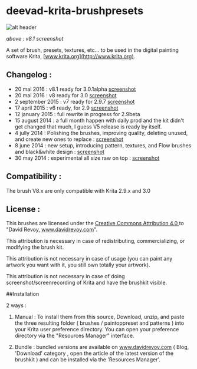 deevad-krita-brushpresets
=========================

![alt header](http://www.davidrevoy.com/data/images/blog/2016/05/v8-1brush_header.jpg)

_above : v8.1 screenshot_

A set of brush, presets, textures, etc... to be used in the digital painting software Krita, [www.krita.org](http://www.krita.org).

## Changelog :

* 20 mai 2016 : v8.1 ready for 3.0.1alpha [screenshot](http://www.davidrevoy.com/data/images/blog/2016/05/v8-1brush_header.jpg)
* 20 mai 2016 : v8 ready for 3.0 [screenshot](http://www.davidrevoy.com/data/images/blog/2016/05/v8brush_header_net.jpg)
* 2 september 2015 : v7 ready for 2.9.7 [screenshot](http://i.imgur.com/dsbfD4k.png)
* 17 april 2015 : v6 ready, for 2.9 [screenshot](http://i.imgur.com/LrTcuyB.png)
* 12 january 2015 : full rewrite in progress for 2.9beta
* 15 august 2014 : a full month happen with daily prod and the kit didn't get changed that much, I guess V5 release is ready by itself. 
* 4 jully 2014 : Polishing the brushes, improving quality, deleting unused, and create new ones to replace : [screenshot](http://i.imgur.com/TMEDSr4.png)
* 8 june 2014 : new setup, introducing pattern, textures, and Flow brushes and black&white design : [screenshot](http://s3.amazonaws.com/patreon/1253a8f7193f212aa4cb89eec6c1d250.jpg)
* 30 may 2014 : experimental all size raw on top : [screenshot](http://i.imgur.com/GqF0Klk.png)

## Compatibility :

The brush V8.x are only compatible with Krita 2.9.x and 3.0

## License : 

This brushes are licensed under the [Creative Commons Attribution 4.0 ](https://creativecommons.org/licenses/by/4.0/)
 to "David Revoy, www.davidrevoy.com".

This attribution is necessary in case of redistributing, commercializing, or modifying the brush kit.

This attribution is not necessary in case of usage (you can paint any artwork you want with it, you still own totally your artwork).

This attribution is not necessary in case of doing screenshot/screenrecording of Krita and have the brushkit visible. 


##Installation

2 ways :

1. Manual : To install them from this source,  Download, unzip, and paste the three resulting folder ( brushes / paintoppreset and patterns  ) into your Krita user preference directory. You can open your preference directory via the "Resources Manager" interface.

2. Bundle : bundled versions are available on www.davidrevoy.com ( Blog, 'Download' category , open the article of the latest version of the brushkit ) and can be installed via the 'Resources Manager'.
